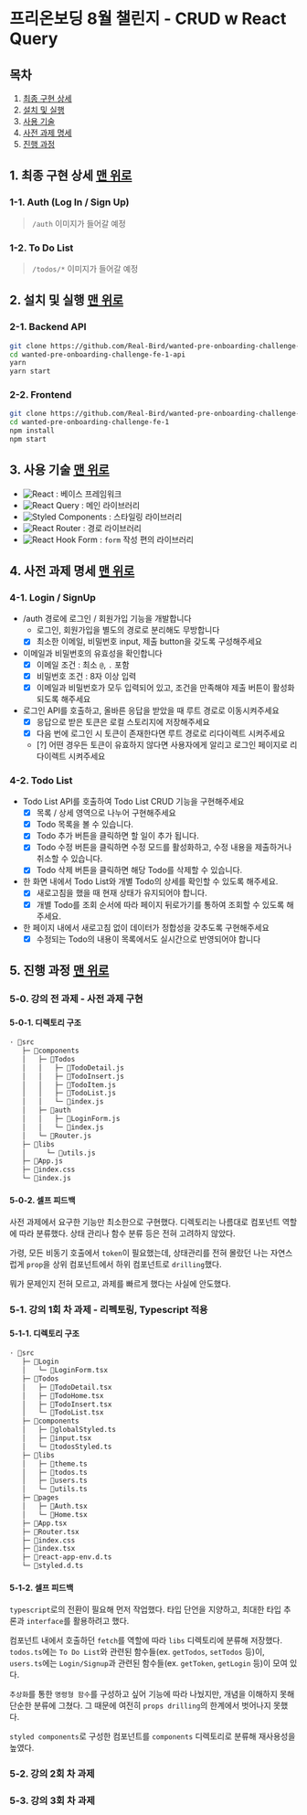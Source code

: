 # 프리온보딩 8월 챌린지 - CRUD w React Query

## 목차

1. [최종 구현 상세](#1-최종-구현-상세)
2. [설치 및 실행](#2-설치-및-실행)
3. [사용 기술](#3-사용-기술)
4. [사전 과제 명세](#4-사전-과제-명세)
5. [진행 과정](#5-진행-과정)

## 1. 최종 구현 상세 [맨 위로](#목차)

### 1-1. Auth (Log In / Sign Up)

> `/auth` 이미지가 들어갈 예정

### 1-2. To Do List

> `/todos/*` 이미지가 들어갈 예정

## 2. 설치 및 실행 [맨 위로](#목차)

### 2-1. Backend API

```bash
git clone https://github.com/Real-Bird/wanted-pre-onboarding-challenge-fe-1-api.git
cd wanted-pre-onboarding-challenge-fe-1-api
yarn
yarn start
```

### 2-2. Frontend

```bash
git clone https://github.com/Real-Bird/wanted-pre-onboarding-challenge-fe-1.git
cd wanted-pre-onboarding-challenge-fe-1
npm install
npm start
```

## 3. 사용 기술 [맨 위로](#목차)

- ![React](https://img.shields.io/badge/React-61DAFB?style=flat&logo=React&logoColor=white) : 베이스 프레임워크
- ![React Query](https://img.shields.io/badge/React%20Query-FF4154?style=flat&logo=React%20Query&logoColor=white) : 메인 라이브러리
- ![Styled Components](https://img.shields.io/badge/Styled%20Components-DB7093?style=flat&logo=Styled%20Components&logoColor=white) : 스타일링 라이브러리
- ![React Router](https://img.shields.io/badge/React%20Router-CA4245?style=flat&logo=React%20Router&logoColor=white) : 경로 라이브러리
- ![React Hook Form](https://img.shields.io/badge/React%20Hook%20Form-EC5990?style=flat&logo=React%20Hook%20Form&logoColor=white) : `form` 작성 편의 라이브러리

## 4. 사전 과제 명세 [맨 위로](#목차)

### 4-1. Login / SignUp

- /auth 경로에 로그인 / 회원가입 기능을 개발합니다
  - 로그인, 회원가입을 별도의 경로로 분리해도 무방합니다
  - [x] 최소한 이메일, 비밀번호 input, 제출 button을 갖도록 구성해주세요
- 이메일과 비밀번호의 유효성을 확인합니다
  - [x] 이메일 조건 : 최소 `@`, `.` 포함
  - [x] 비밀번호 조건 : 8자 이상 입력
  - [x] 이메일과 비밀번호가 모두 입력되어 있고, 조건을 만족해야 제출 버튼이 활성화 되도록 해주세요
- 로그인 API를 호출하고, 올바른 응답을 받았을 때 루트 경로로 이동시켜주세요
  - [x] 응답으로 받은 토큰은 로컬 스토리지에 저장해주세요
  - [x] 다음 번에 로그인 시 토큰이 존재한다면 루트 경로로 리다이렉트 시켜주세요
  - [?] 어떤 경우든 토큰이 유효하지 않다면 사용자에게 알리고 로그인 페이지로 리다이렉트 시켜주세요

### 4-2. Todo List

- Todo List API를 호출하여 Todo List CRUD 기능을 구현해주세요
  - [x] 목록 / 상세 영역으로 나누어 구현해주세요
  - [x] Todo 목록을 볼 수 있습니다.
  - [x] Todo 추가 버튼을 클릭하면 할 일이 추가 됩니다.
  - [x] Todo 수정 버튼을 클릭하면 수정 모드를 활성화하고, 수정 내용을 제출하거나 취소할 수 있습니다.
  - [x] Todo 삭제 버튼을 클릭하면 해당 Todo를 삭제할 수 있습니다.
- 한 화면 내에서 Todo List와 개별 Todo의 상세를 확인할 수 있도록 해주세요.
  - [x] 새로고침을 했을 때 현재 상태가 유지되어야 합니다.
  - [x] 개별 Todo를 조회 순서에 따라 페이지 뒤로가기를 통하여 조회할 수 있도록 해주세요.
- 한 페이지 내에서 새로고침 없이 데이터가 정합성을 갖추도록 구현해주세요
  - [x] 수정되는 Todo의 내용이 목록에서도 실시간으로 반영되어야 합니다

## 5. 진행 과정 [맨 위로](#목차)

### 5-0. 강의 전 과제 - 사전 과제 구현

#### 5-0-1. 디렉토리 구조

```bash
· 📂src
   ├─ 📂components
   │   ├─ 📂Todos
   │   │   ├─ 💾TodoDetail.js
   │   │   ├─ 💾TodoInsert.js
   │   │   ├─ 💾TodoItem.js
   │   │   ├─ 💾TodoList.js
   │   │   └─ 💾index.js
   │   ├─ 📂auth
   │   │   ├─ 💾LoginForm.js
   │   │   └─ 💾index.js
   │   └─ 💾Router.js
   ├─ 📂libs
   │	 └─ 💾utils.js
   ├─ 💾App.js
   ├─ 💾index.css
   └─ 💾index.js
```

#### 5-0-2. 셀프 피드백

사전 과제에서 요구한 기능만 최소한으로 구현했다. 디렉토리는 나름대로 컴포넌트 역할에 따라 분류했다. 상태 관리나 함수 분류 등은 전혀 고려하지 않았다.

가령, 모든 비동기 호출에서 `token`이 필요했는데, 상태관리를 전혀 몰랐던 나는 자연스럽게 `prop`을 상위 컴포넌트에서 하위 컴포넌트로 `drilling`했다.

뭐가 문제인지 전혀 모르고, 과제를 빠르게 했다는 사실에 안도했다.

### 5-1. 강의 1회 차 과제 - 리펙토링, Typescript 적용

#### 5-1-1. 디렉토리 구조

```bash
· 📂src
   ├─ 📂Login
   │   └─ 💾LoginForm.tsx
   ├─ 📂Todos
   │   ├─ 💾TodoDetail.tsx
   │   ├─ 💾TodoHome.tsx
   │   ├─ 💾TodoInsert.tsx
   │   └─ 💾TodoList.tsx
   ├─ 📂components
   │   ├─ 💾globalStyled.ts
   │   ├─ 💾input.tsx
   │   └─ 💾todosStyled.ts
   ├─ 📂libs
   │   ├─ 💾theme.ts
   │   ├─ 💾todos.ts
   │   ├─ 💾users.ts
   │   └─ 💾utils.ts
   ├─ 📂pages
   │   ├─ 💾Auth.tsx
   │   └─ 💾Home.tsx
   ├─ 💾App.tsx
   ├─ 💾Router.tsx
   ├─ 💾index.css
   ├─ 💾index.tsx
   ├─ 💾react-app-env.d.ts
   └─ 💾styled.d.ts
```

#### 5-1-2. 셀프 피드백

`typescript`로의 전환이 필요해 먼저 작업했다. 타입 단언을 지양하고, 최대한 타입 추론과 `interface`를 활용하려고 했다.

컴포넌트 내에서 호출하던 `fetch`를 역할에 따라 `libs` 디렉토리에 분류해 저장했다. `todos.ts`에는 `To Do List`와 관련된 함수들(ex. `getTodos`, `setTodos` 등)이, `users.ts`에는 `Login/Signup`과 관련된 함수들(ex. `getToken`, `getLogin` 등)이 모여 있다.

`추상화`를 통한 `명령형 함수`를 구성하고 싶어 기능에 따라 나눴지만, 개념을 이해하지 못해 단순한 분류에 그쳤다. 그 때문에 여전히 `props drilling`의 한계에서 벗어나지 못했다.

`styled components`로 구성한 컴포넌트를 `components` 디렉토리로 분류해 재사용성을 높였다.

### 5-2. 강의 2회 차 과제

### 5-3. 강의 3회 차 과제

<!-- ## Refactoring 진행 사항

## 22-08-15

- `To Do List`에 `React Query`를 적용했습니다.
- 코드 정리 예정입니다.

## 22-08-13

- `Routes`를 수정했습니다.
  - `Nested Route`로 구성해 `URL`은 `Todo ID`를 포함하되 페이지 이동은 하지 않습니다.
- `styles`을 추가했습니다. -->
